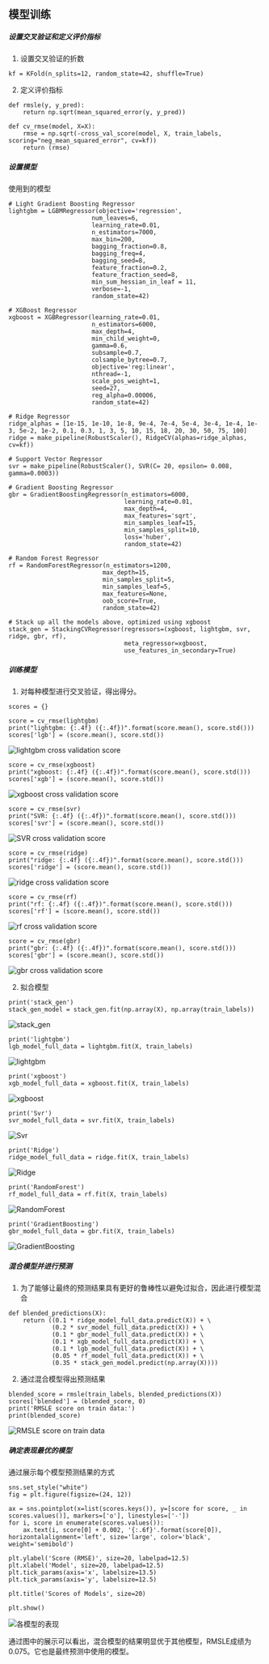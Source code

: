 ## 模型训练

##### 设置交叉验证和定义评价指标
1. 设置交叉验证的折数
```
kf = KFold(n_splits=12, random_state=42, shuffle=True)
```

2. 定义评价指标
```
def rmsle(y, y_pred):
    return np.sqrt(mean_squared_error(y, y_pred))

def cv_rmse(model, X=X):
    rmse = np.sqrt(-cross_val_score(model, X, train_labels, scoring="neg_mean_squared_error", cv=kf))
    return (rmse)
```

##### 设置模型
使用到的模型
```
# Light Gradient Boosting Regressor
lightgbm = LGBMRegressor(objective='regression', 
                       num_leaves=6,
                       learning_rate=0.01, 
                       n_estimators=7000,
                       max_bin=200, 
                       bagging_fraction=0.8,
                       bagging_freq=4, 
                       bagging_seed=8,
                       feature_fraction=0.2,
                       feature_fraction_seed=8,
                       min_sum_hessian_in_leaf = 11,
                       verbose=-1,
                       random_state=42)

# XGBoost Regressor
xgboost = XGBRegressor(learning_rate=0.01,
                       n_estimators=6000,
                       max_depth=4,
                       min_child_weight=0,
                       gamma=0.6,
                       subsample=0.7,
                       colsample_bytree=0.7,
                       objective='reg:linear',
                       nthread=-1,
                       scale_pos_weight=1,
                       seed=27,
                       reg_alpha=0.00006,
                       random_state=42)

# Ridge Regressor
ridge_alphas = [1e-15, 1e-10, 1e-8, 9e-4, 7e-4, 5e-4, 3e-4, 1e-4, 1e-3, 5e-2, 1e-2, 0.1, 0.3, 1, 3, 5, 10, 15, 18, 20, 30, 50, 75, 100]
ridge = make_pipeline(RobustScaler(), RidgeCV(alphas=ridge_alphas, cv=kf))

# Support Vector Regressor
svr = make_pipeline(RobustScaler(), SVR(C= 20, epsilon= 0.008, gamma=0.0003))

# Gradient Boosting Regressor
gbr = GradientBoostingRegressor(n_estimators=6000,
                                learning_rate=0.01,
                                max_depth=4,
                                max_features='sqrt',
                                min_samples_leaf=15,
                                min_samples_split=10,
                                loss='huber',
                                random_state=42)  

# Random Forest Regressor
rf = RandomForestRegressor(n_estimators=1200,
                          max_depth=15,
                          min_samples_split=5,
                          min_samples_leaf=5,
                          max_features=None,
                          oob_score=True,
                          random_state=42)

# Stack up all the models above, optimized using xgboost
stack_gen = StackingCVRegressor(regressors=(xgboost, lightgbm, svr, ridge, gbr, rf),
                                meta_regressor=xgboost,
                                use_features_in_secondary=True)
```

##### 训练模型

1. 对每种模型进行交叉验证，得出得分。
```
scores = {}

score = cv_rmse(lightgbm)
print("lightgbm: {:.4f} ({:.4f})".format(score.mean(), score.std()))
scores['lgb'] = (score.mean(), score.std())
```
![lightgbm cross validation score]()

```
score = cv_rmse(xgboost)
print("xgboost: {:.4f} ({:.4f})".format(score.mean(), score.std()))
scores['xgb'] = (score.mean(), score.std())
```
![xgboost cross validation score]()

```
score = cv_rmse(svr)
print("SVR: {:.4f} ({:.4f})".format(score.mean(), score.std()))
scores['svr'] = (score.mean(), score.std())
```
![SVR cross validation score]()

```
score = cv_rmse(ridge)
print("ridge: {:.4f} ({:.4f})".format(score.mean(), score.std()))
scores['ridge'] = (score.mean(), score.std())
```
![ridge cross validation score]()

```
score = cv_rmse(rf)
print("rf: {:.4f} ({:.4f})".format(score.mean(), score.std()))
scores['rf'] = (score.mean(), score.std())
```
![rf cross validation score]()

```
score = cv_rmse(gbr)
print("gbr: {:.4f} ({:.4f})".format(score.mean(), score.std()))
scores['gbr'] = (score.mean(), score.std())
```
![gbr cross validation score]()

2. 拟合模型

```
print('stack_gen')
stack_gen_model = stack_gen.fit(np.array(X), np.array(train_labels))
```
![stack_gen]()

```
print('lightgbm')
lgb_model_full_data = lightgbm.fit(X, train_labels)
```
![lightgbm]()

```
print('xgboost')
xgb_model_full_data = xgboost.fit(X, train_labels)
```
![xgboost]()

```
print('Svr')
svr_model_full_data = svr.fit(X, train_labels)
```
![Svr]()


```
print('Ridge')
ridge_model_full_data = ridge.fit(X, train_labels)
```
![Ridge]()

```
print('RandomForest')
rf_model_full_data = rf.fit(X, train_labels)
```
![RandomForest]()

```
print('GradientBoosting')
gbr_model_full_data = gbr.fit(X, train_labels)
```
![GradientBoosting]()


##### 混合模型并进行预测
1. 为了能够让最终的预测结果具有更好的鲁棒性以避免过拟合，因此进行模型混合
```
def blended_predictions(X):
    return ((0.1 * ridge_model_full_data.predict(X)) + \
            (0.2 * svr_model_full_data.predict(X)) + \
            (0.1 * gbr_model_full_data.predict(X)) + \
            (0.1 * xgb_model_full_data.predict(X)) + \
            (0.1 * lgb_model_full_data.predict(X)) + \
            (0.05 * rf_model_full_data.predict(X)) + \
            (0.35 * stack_gen_model.predict(np.array(X))))
```

2. 通过混合模型得出预测结果
```
blended_score = rmsle(train_labels, blended_predictions(X))
scores['blended'] = (blended_score, 0)
print('RMSLE score on train data:')
print(blended_score)
```
![RMSLE score on train data]()

##### 确定表现最优的模型
通过展示每个模型预测结果的方式
```
sns.set_style("white")
fig = plt.figure(figsize=(24, 12))

ax = sns.pointplot(x=list(scores.keys()), y=[score for score, _ in scores.values()], markers=['o'], linestyles=['-'])
for i, score in enumerate(scores.values()):
    ax.text(i, score[0] + 0.002, '{:.6f}'.format(score[0]), horizontalalignment='left', size='large', color='black', weight='semibold')

plt.ylabel('Score (RMSE)', size=20, labelpad=12.5)
plt.xlabel('Model', size=20, labelpad=12.5)
plt.tick_params(axis='x', labelsize=13.5)
plt.tick_params(axis='y', labelsize=12.5)

plt.title('Scores of Models', size=20)

plt.show()
```
![各模型的表现](https://mmbiz.qpic.cn/mmbiz_png/YicUhk5aAGtCbS3CUeibENjz7DAGKZaIx8mfiazuu8fHPM89YxtFW48xYAMGpSicZDCoa4Uqicq9ibjapFUWaAuEuH2g/640?wx_fmt=png&tp=webp&wxfrom=5&wx_lazy=1&wx_co=1)

通过图中的展示可以看出，混合模型的结果明显优于其他模型，RMSLE成绩为0.075。它也是最终预测中使用的模型。



